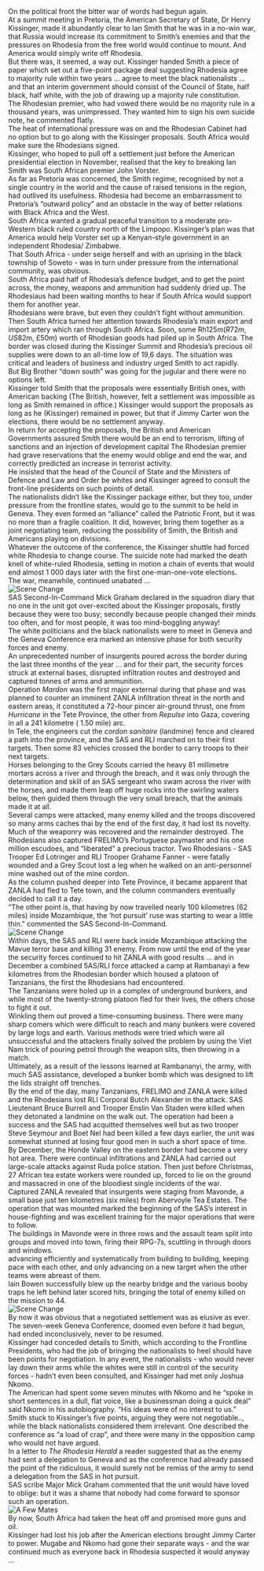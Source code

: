 On the political front the bitter war of words had begun again.  
At a summit meeting in Pretoria, the American Secretary of State, Dr Henry Kissinger, made it abundantly clear to Ian Smith that he was in a no-win war, that Russia would increase its commitment to Smith’s enemies and that the pressures on Rhodesia from the free world would continue to mount. And America would simply write off Rhodesia.  
But there was, it seemed, a way out. Kissinger handed Smith a piece of paper which set out a five-point package deal suggesting Rhodesia agree to majority rule within two years … agree to meet the black nationalists … and that an interim government should consist of the Council of State, half black, half white, with the job of drawing up a majority rule constitution.  
The Rhodesian premier, who had vowed there would be no majority rule in a thousand years, was unimpressed. They wanted him to sign his own suicide note, he commented flatly.  
The heat of international pressure was on and the Rhodesian Cabinet had no option but to go along with the Kissinger proposals. South Africa would make sure the Rhodesians signed.  
Kissinger, who hoped to pull off a settlement just before the American presidential election in November, realised that the key to breaking Ian Smith was South African premier John Vorster.  
As far as Pretoria was concerned, the Smith regime, recognised by not a single country in the world and the cause of raised tensions in the region, had outlived its usefulness. Rhodesia had become an embarrassment to Pretoria’s “outward policy” and an obstacle in the way of better relations with Black Africa and the West.  
South Africa wanted a gradual peaceful transition to a moderate pro-Western black ruled country north of the Limpopo. Kissinger’s plan was that America would help Vorster set up a Kenyan-style government in an independent Rhodesia/ Zimbabwe.  
That South Africa - under seige herself and with an uprising in the black township of Soweto - was in turn under pressure from the international community, was obvious.  
South Africa paid half of Rhodesia’s defence budget, and to get the point across, the money, weapons and ammunition had suddenly dried up. The Rhodesiaus had been waiting months to hear if South Africa would support them for another year.  
Rhodesians were brave, but even they couldn’t fight without ammunition.  
Then South Africa turned her attention towards Rhodesia’s main export and import artery which ran through South Africa. Soon, some Rh$125m (R72m, US$82m, £50m) worth of Rhodesian goods had piled up in South Africa. The border was closed during the Kissinger Summit and Rhodesia’s precious oil supplies were down to an all-time low of 19,6 days. The situation was critical and leaders of business and industry urged Smith to act rapidly.  
But Big Brother “down south” was going for the jugular and there were no options left.  
Kissinger told Smith that the proposals were essentially British ones, with American backing (The British, however, felt a settlement was impossible as long as Smith remained in office.) Kissinger would support the proposals as long as he (Kissinger) remained in power, but that if Jimmy Carter won the elections, there would be no settlement anyway.  
In return for accepting the proposals, the British and American Governments assured Smith there would be an end to terrorism, lifting of sanctions and an injection of development capital The Rhodesian premier had grave reservations that the enemy would oblige and end the war, and correctly predicted an increase in terrorist activity.  
He insisted that the head of the Council of State and the Ministers of Defence and Law and Order be whites and Kissinger agreed to consult the front-line presidents on such points of detail.  
The nationalists didn’t like the Kissinger package either, but they too, under pressure from the frontline states, would go to the summit to be held in Geneva. They even formed an “alliance” called the Patriotic Front, but it was no more than a fragile coalition. It did, however, bring them together as a joint negotiating team, reducing the possibility of Smith, the British and Americans playing on divisions.  
Whatever the outcome of the conference, the Kissinger shuttle had forced white Rhodesia to change course. The suicide note had marked the death knell of white-ruled Rhodesia, setting in motion a chain of events that would end almost 1 000 days later with the first one-man-one-vote elections.  
The war, meanwhile, continued unabated ...  
![Scene Change](https://gitlab.sund.org/tomes/TheElite_RSAS/raw/master/Images/Scene%20Change.png)  
SAS Second-In-Command Mick Graham declared in the squadron diary that no one in the unit got over-excited about the Kissinger proposals, firstly because they were too busy; secondly because people changed their minds too often, and for most people, it was too mind-boggling anyway!  
The white politicians and the black nationalists were to meet in Geneva and the Geneva Conference era marked an intensive phase for both security forces and enemy.  
An unprecedented number of insurgents poured across the border during the last three months of the year … and for their part, the security forces struck at external bases, disrupted infiltration routes and destroyed and captured tonnes of arms and ammunition.  
Operation _Mardon_ was the first major external during that phase and was planned to counter an imminent ZANLA infiltration threat in the north and eastern areas, it constituted a 72-hour pincer air-ground thrust, one from _Hurricane_ in the Tete Province, the other from _Repulse_ into Gaza, covering in all a 241 kilometre ( 1.50 mile) arc.  
In Tele, the engineers cut the _cordon sanitaire_ (landmine) fence and cleared a path into the province, and the SAS and RLI marched on to their first targets. Then some 83 vehicles crossed the border to carry troops to their next targets.  
Horses belonging to the Grey Scouts carried the heavy 81 millimetre mortars across a river and through the breach, and it was only through the determination and skill of an SAS sergeant who swam across the river with the horses, and made them leap off huge rocks into the swirling waters below, then guided them through the very small breach, that the animals made it at all.  
Several camps were attacked, many enemy killed and the troops discovered so many arms caches thai by the end of the first day, it had lost its novelty. Much of the weaponry was recovered and the remainder destroyed. The Rhodesians also captured FRELIMO’s Portuguese paymaster and his one million escudoes, and “liberated” a precious tractor. Two Rhodesians - SAS Trooper Ed Lotringer and RLI Trooper Grahame Fanner - were fatally wounded and a Grey Scout lost a leg when he walked on an anti-personnel mine washed out of the mine cordon.  
As the column pushed deeper into Tete Province, it became apparent that ZANLA had fled to Tete town, and the column commanders eventually decided to call it a day.  
“The other point is, that having by now travelled nearly 100 kilometres (62 miles) inside Mozambique, the ‘hot pursuit’ ruse was starting to wear a little thin.” commented the SAS Second-In-Command.  
![Scene Change](https://gitlab.sund.org/tomes/TheElite_RSAS/raw/master/Images/Scene%20Change.png)  
Within days, the SAS and RLI were back inside Mozambique attacking the Mavue terror base and killing 31 enemy. From now until the end of the year the security forces continued to hit ZANLA with good results … and in December a combined 5AS/RLI force attacked a camp at Rambanayi a few kilometres from the Rhodesian border which housed a platoon of Tanzanians, the first the Rhodesians had encountered.  
The Tanzanians were holed up in a complex of underground bunkers, and while most of the twenty-strong platoon fled for their lives, the others chose to fight it out.  
Winkling them out proved a time-consuming business. There were many sharp comers which were difficult to reach and many bunkers were covered by large logs and earth. Various methods were tried which were all unsuccessful and the attackers finally solved the problem by using the Viet Nam trick of pouring petrol through the weapon slits, then throwing in a match.  
Ultimately, as a result of the lessons learned at Rambananyi, the army, with much SAS assistance, developed a bunker bomb which was designed to lift the lids straight off trenches.  
By the end of the day, many Tanzanians, FRELIMO and ZANLA were killed and the Rhodesians lost RLI Corporal Butch Alexander in the attack. SAS Lieutenant Bruce Burrell and Trooper Enslin Van Staden were killed when they detonated a landmine on the walk out. The operation had been a success and the SAS had acquitted themselves well but as two trooper Steve Seymour and Boet Nel had been killed a few days earlier, the unit was somewhat stunned at losing four good men in such a short space of time.  
By December, the Honde Valley on the eastern border had become a very hot area. There were continual infiltrations and ZANLA had carried out large-scale attacks against Ruda police station. Then just before Christmas, 27 African tea estate workers were rounded up, forced to lie on the ground and massacred in one of the bloodiest single incidents of the war.  
Captured ZANLA revealed that insurgents were staging from Mavonde, a small base just ten kilometres (six miles) from Abervoyle Tea Estates. The operation that was mounted marked the beginning of the SAS’s interest in house-fighting and was excellent training for the major operations that were to follow.  
The buildings in Mavonde were in three rows and the assault team split into groups and moved into town, firing their RPG-7s, scuttling in through doors and windows.  
advancing efficiently and systematically from building to building, keeping pace with each other, and only advancing on a new target when the other teams were abreast of them.  
lain Bowen successfully blew up the nearby bridge and the various booby traps he left behind later scored hits, bringing the total of enemy killed on the mission to 44.  
![Scene Change](https://gitlab.sund.org/tomes/TheElite_RSAS/raw/master/Images/Scene%20Change.png)  
By now it was obvious that a negotiated settlement was as elusive as ever. The seven-week Geneva Conference, doomed even before it had begun, had ended inconclusively, never to be resumed.  
Kissinger had conceded details to Smith, which according to the Frontline Presidents, who had the job of bringing the nationalists to heel should have been points for negotiation. In any event, the nationalists - who would never lay down their arms while the whites were still in control of the security forces - hadn’t even been consulted, and Kissinger had met only Joshua Nkomo.  
The American had spent some seven minutes with Nkomo and he “spoke in short sentences in a dull, flat voice, like a businessman doing a quick deal” said Nkomo in his autobiography. “His ideas were of no interest to us.”  
Smith stuck to Kissinger’s five points, arguing they were not negotiable.., while the black nationalists considered them irrelevant. One described the conference as “a load of crap”, and there were many in the opposition camp who would not have argued.  
In a letter to _The Rhodesia Herald_ a reader suggested that as the enemy had sent a delegation to Geneva and as the conference had already passed the point of the ridiculous, it would surely not be remiss of the army to send a delegation from the SAS in hot pursuit.  
SAS scribe Major Mick Graham commented that the unit would have loved to oblige: but it was a shame that nobody had come forward to sponsor such an operation.  
![A Few Mates](https://gitlab.sund.org/tomes/TheElite_RSAS/raw/master/Images/113%20-%20a%20few%20mates.png)  
By now, South Africa had taken the heat off and promised more guns and oil.  
Kissinger had lost his job after the American elections brought Jimmy Carter to power. Mugabe and Nkomo had gone their separate ways - and the war continued much as everyone back in Rhodesia suspected it would anyway ...
